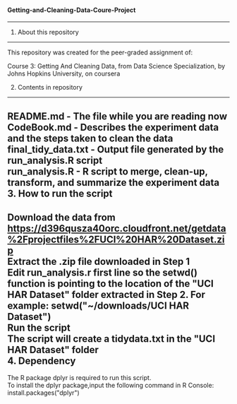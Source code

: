 #### Getting-and-Cleaning-Data-Coure-Project
---------------------------
1. About this repository
---------------------------
This repository was created for the peer-graded assignment of:

Course 3: Getting And Cleaning Data, from Data Science Specialization, by Johns Hopkins University, on coursera

2. Contents in repository
--------------------------
  README.md             - The file while you are reading now  
  CodeBook.md           - Describes the experiment data and the steps taken to clean the data  
  final_tidy_data.txt   - Output file generated by the run_analysis.R script  
  run_analysis.R        - R script to merge, clean-up, transform, and summarize the experiment data  
3. How to run the script
--------------------------
Download the data from https://d396qusza40orc.cloudfront.net/getdata%2Fprojectfiles%2FUCI%20HAR%20Dataset.zip  
Extract the .zip file downloaded in Step 1  
Edit run_analysis.r first line so the setwd() function is pointing to the location of the "UCI HAR Dataset" folder extracted in Step 2. For example: setwd("~/downloads/UCI HAR Dataset")  
Run the script  
The script will create a tidydata.txt in the "UCI HAR Dataset" folder  
4. Dependency
--------------------------
The R package dplyr is required to run this script.  
To install the dplyr package,input the following command in R Console:  
  install.packages("dplyr")  
